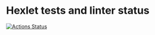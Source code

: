 
# Hexlet tests and linter status

[![Actions Status](https://github.com/ramilabd/python-project-lvl2/workflows/hexlet-check/badge.svg)](https://github.com/ramilabd/python-project-lvl2/actions)